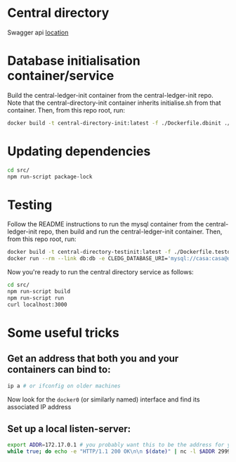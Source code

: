 # Central directory

Swagger api [location](src/interface/api_swagger.json)

# Database initialisation container/service
Build the central-ledger-init container from the central-ledger-init repo. Note
that the central-directory-init container inherits initialise.sh from that
container. Then, from this repo root, run:
```bash
docker build -t central-directory-init:latest -f ./Dockerfile.dbinit ./
```

# Updating dependencies

```bash
cd src/
npm run-script package-lock
```

# Testing

Follow the README instructions to run the mysql container from the central-ledger-init repo, then
build and run the central-ledger-init container. Then, from this repo root, run:
```bash
docker build -t central-directory-testinit:latest -f ./Dockerfile.testdbinit ./
docker run --rm --link db:db -e CLEDG_DATABASE_URI='mysql://casa:casa@db:3306/central_ledger' central-directory-testinit:latest
```

Now you're ready to run the central directory service as follows:
```bash
cd src/
npm run-script build
npm run-script run
curl localhost:3000
```

# Some useful tricks
## Get an address that both you and your containers can bind to:
```bash
ip a # or ifconfig on older machines
```
Now look for the `docker0` (or similarly named) interface and find its
associated IP address

## Set up a local listen-server:
```bash
export ADDR=172.17.0.1 # you probably want this to be the address for your docker interface
while true; do echo -e "HTTP/1.1 200 OK\n\n $(date)" | nc -l $ADDR 2999; done
```
